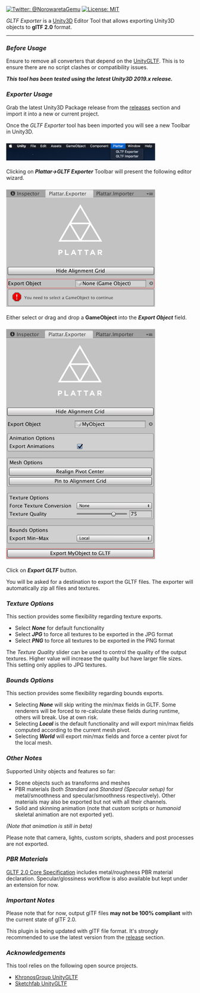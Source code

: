 [![Twitter: @NorowaretaGemu](https://img.shields.io/badge/X-@NorowaretaGemu-blue.svg?style=flat)](https://x.com/NorowaretaGemu)
[![License: MIT](https://img.shields.io/badge/License-MIT-yellow.svg)](https://opensource.org/licenses/MIT)

_GLTF Exporter_ is a [Unity3D](https://unity3d.com/) Editor Tool that allows exporting Unity3D objects to **glTF 2.0** format.

***

### ***Before Usage*** 

Ensure to remove all converters that depend on the [UnityGLTF](https://github.com/KhronosGroup/UnityGLTF). This is to ensure there are no script clashes or compatibility issues.

***This tool has been tested using the latest Unity3D 2019.x release.***

### ***Exporter Usage***

Grab the latest Unity3D Package release from the [releases](https://github.com/Plattar/gltf-exporter/releases) section and import it into a new or current project.

Once the _GLTF Exporter_ tool has been imported you will see a new Toolbar in Unity3D.
<h3 align="left">
  <img src="graphics/toolbar.png?raw=true" alt="Unity3D Toolbar" width="400">
</h3>

Clicking on ***Plattar->GLTF Exporter*** Toolbar will present the following editor wizard.

<h3 align="left">
  <img src="graphics/wizard.png?raw=true" alt="Unity3D Wizard" width="400">
</h3>

Either select or drag and drop a **GameObject** into the ***Export Object*** field.

<h3 align="left">
  <img src="graphics/export.png?raw=true" alt="Unity3D Export" width="400">
</h3>

Click on ***Export GLTF*** button.

You will be asked for a destination to export the GLTF files. The exporter will automatically zip all files and textures.

### ***Texture Options***

This section provides some flexibility regarding texture exports.

* Select _***None***_ for default functionality
* Select _***JPG***_ to force all textures to be exported in the JPG format
* Select _***PNG***_ to force all textures to be exported in the PNG format

The _Texture Quality_ slider can be used to control the quality of the output textures. Higher value will increase the quality but have larger file sizes. This setting only applies to JPG textures.

### ***Bounds Options***

This section provides some flexibility regarding bounds exports.

* Selecting _***None***_ will skip writing the min/max fields in GLTF. Some renderers will be forced to re-calculate these fields during runtime, others will break. Use at own risk.
* Selecting _***Local***_ is the default functionality and will export min/max fields computed according to the current mesh pivot.
* Selecting _***World***_ will export min/max fields and force a center pivot for the local mesh.

### ***Other Notes***

Supported Unity objects and features so far:

* Scene objects such as transforms and meshes
* PBR materials (both *Standard* and *Standard (Specular setup)* for metal/smoothness and specular/smoothness respectively). Other materials may also be exported but not with all their channels.
* Solid and skinning animation (note that custom scripts or *humanoid* skeletal animation are not exported yet).

*(Note that animation is still in beta)*

Please note that camera, lights, custom scripts, shaders and post processes are not exported.

### ***PBR Materials***

[GLTF 2.0 Core Specification](https://github.com/KhronosGroup/glTF/tree/master/specification/2.0) includes metal/roughness PBR material declaration. Specular/glossiness workflow is also available but kept under an extension for now.

### ***Important Notes***

Please note that for now, output glTF files **may not be 100% compliant** with the current state of glTF 2.0.

This plugin is being updated with glTF file format. It's strongly recommended to use the latest version from the [release](https://github.com/Plattar/gltf-exporter/releases) section.

### ***Acknowledgements***

This tool relies on the following open source projects.

* [KhronosGroup UnityGLTF](https://github.com/KhronosGroup/UnityGLTF)
* [Sketchfab UnityGLTF](https://github.com/sketchfab/UnityGLTF)


